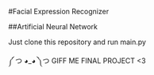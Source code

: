 #Facial Expression Recognizer

##Artificial Neural Network

Just clone this repository and run main.py

༼ つ ◕_◕ ༽つ GIFF ME FINAL PROJECT <3